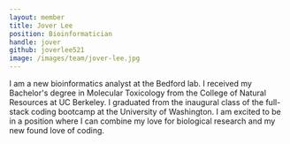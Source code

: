 ```yaml
---
layout: member
title: Jover Lee
position: Bioinformatician
handle: jover
github: joverlee521
image: /images/team/jover-lee.jpg
---
```


I am a new bioinformatics analyst at the Bedford lab. I received my Bachelor's degree in Molecular Toxicology from the College of Natural Resources at UC Berkeley. I graduated from the inaugural class of the full-stack coding bootcamp at the University of Washington. I am excited to be in a position where I can combine my love for biological research and my new found love of coding.
